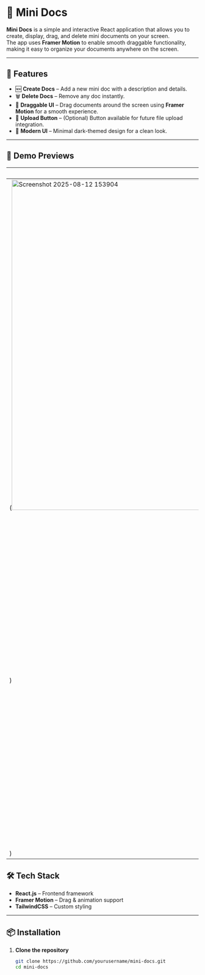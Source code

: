 # 📄 Mini Docs

**Mini Docs** is a simple and interactive React application that allows you to create, display, drag, and delete mini documents on your screen.  
The app uses **Framer Motion** to enable smooth draggable functionality, making it easy to organize your documents anywhere on the screen.

---

## 🚀 Features

- 🆕 **Create Docs** – Add a new mini doc with a description and details.  
- 🗑 **Delete Docs** – Remove any doc instantly.  
- 🎯 **Draggable UI** – Drag documents around the screen using **Framer Motion** for a smooth experience.  
- 📂 **Upload Button** – (Optional) Button available for future file upload integration.  
- 🖤 **Modern UI** – Minimal dark-themed design for a clean look.  

---

## 📸 Demo Previews

| Create & Drag Docs | Delete Docs |
|--------------------|-------------|
|(<img width="1907" height="863" alt="Screenshot 2025-08-12 153904" src="https://github.com/user-attachments/assets/ef2bd1f2-7aec-460e-86c9-16aef9865887" />
) |(<img width="1917" height="867" alt="Screenshot 2025-08-12 153920" src="https://github.com/user-attachments/assets/4532a3e4-e656-4c9e-bab6-03af32ef23ec" />
) |


## 🛠 Tech Stack

- **React.js** – Frontend framework  
- **Framer Motion** – Drag & animation support  
- **TailwindCSS** – Custom styling  

---

## 📦 Installation

1. **Clone the repository**  
   ```bash
   git clone https://github.com/yourusername/mini-docs.git
   cd mini-docs
